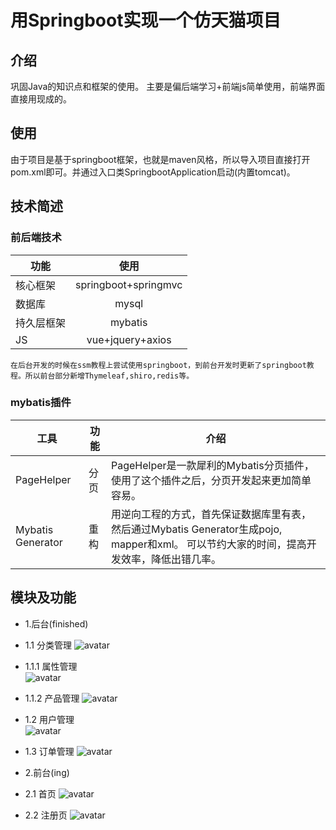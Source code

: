 # 用Springboot实现一个仿天猫项目
## 介绍
巩固Java的知识点和框架的使用。
主要是偏后端学习+前端js简单使用，前端界面直接用现成的。
## 使用
由于项目是基于springboot框架，也就是maven风格，所以导入项目直接打开pom.xml即可。并通过入口类SpringbootApplication启动(内置tomcat)。
## 技术简述
### 前后端技术
|功能|使用|
| ------------- |:-------------:|
|核心框架|springboot+springmvc|
|数据库|mysql |
|持久层框架| mybatis|
|JS|vue+jquery+axios|

`在后台开发的时候在ssm教程上尝试使用springboot，到前台开发时更新了springboot教程。所以前台部分新增Thymeleaf,shiro,redis等。`

### mybatis插件
|工具|功能|介绍|
| ------------- |-------------|-------------|
|PageHelper|分页|PageHelper是一款犀利的Mybatis分页插件，使用了这个插件之后，分页开发起来更加简单容易。|
|Mybatis Generator|重构|用逆向工程的方式，首先保证数据库里有表，然后通过Mybatis Generator生成pojo, mapper和xml。 可以节约大家的时间，提高开发效率，降低出错几率。|

## 模块及功能
* 1.后台(finished)  
* 1.1 分类管理
![avatar](https://github.com/zhysanyue/tmall_springboot/blob/master/%E6%95%88%E6%9E%9C%E5%9B%BE/%E5%88%86%E7%B1%BB%E7%AE%A1%E7%90%86.png)<br>
* 1.1.1 属性管理  
![avatar](https://github.com/zhysanyue/tmall_springboot/blob/master/%E6%95%88%E6%9E%9C%E5%9B%BE/%E5%B1%9E%E6%80%A7%E7%AE%A1%E7%90%86.png)<br>
* 1.1.2 产品管理
![avatar](https://github.com/zhysanyue/tmall_springboot/blob/master/%E6%95%88%E6%9E%9C%E5%9B%BE/%E4%BA%A7%E5%93%81%E7%AE%A1%E7%90%86.png)<br>
* 1.2 用户管理  
![avatar](https://github.com/zhysanyue/tmall_springboot/blob/master/%E6%95%88%E6%9E%9C%E5%9B%BE/%E7%94%A8%E6%88%B7%E7%AE%A1%E7%90%86.png)<br>
* 1.3 订单管理
![avatar](https://github.com/zhysanyue/tmall_springboot/blob/master/%E6%95%88%E6%9E%9C%E5%9B%BE/%E8%AE%A2%E5%8D%95%E7%AE%A1%E7%90%86.png)<br>

* 2.前台(ing)
* 2.1 首页
![avatar](https://github.com/zhysanyue/tmall_springboot/blob/master/%E6%95%88%E6%9E%9C%E5%9B%BE/%E9%A6%96%E9%A1%B5.png)<br>
* 2.2 注册页
![avatar](https://github.com/zhysanyue/tmall_springboot/blob/master/%E6%95%88%E6%9E%9C%E5%9B%BE/%E6%B3%A8%E5%86%8C%E9%A1%B5.png)<br>






